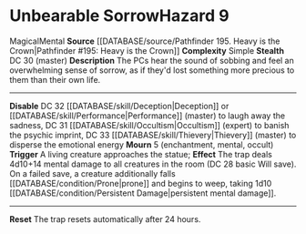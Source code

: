 ﻿---
ac: null
all_resistance: null
complexity: Simple
element: null
fortitude: null
hardness: null
hazard_type: null
hp: null
id: '410'
immunity: null
level: '9'
name: Unbearable Sorrow
rarity: Common
reflex: null
resistance: null
rus_type_level: null
school: null
source: '[[DATABASE/source/Pathfinder 195. Heavy is the Crown|Pathfinder #195: Heavy
  is the Crown]]'
trait:
- '[[DATABASE/trait/Magical|Magical]]'
- '[[DATABASE/trait/Mental|Mental]]'
type: Hazard
weakness: null
will: null

---
# Unbearable Sorrow<span class="item-type">Hazard 9</span>

<span class="item-trait">Magical</span><span class="item-trait">Mental</span>
**Source** [[DATABASE/source/Pathfinder 195. Heavy is the Crown|Pathfinder #195: Heavy is the Crown]]
**Complexity** Simple
**Stealth** DC 30 (master)
**Description** The PCs hear the sound of sobbing and feel an overwhelming sense of sorrow, as if they'd lost something more precious to them than their own life.

---
**Disable** DC 32 [[DATABASE/skill/Deception|Deception]] or [[DATABASE/skill/Performance|Performance]] (master) to laugh away the sadness, DC 31 [[DATABASE/skill/Occultism|Occultism]] (expert) to banish the psychic imprint, DC 33 [[DATABASE/skill/Thievery|Thievery]] (master) to disperse the emotional energy
**Mourn** <span class="action-icon">5</span> (enchantment, mental, occult) **Trigger** A living creature approaches the statue; **Effect** The trap deals 4d10+14 mental damage to all creatures in the room (DC 28 basic Will save). On a failed save, a creature additionally falls [[DATABASE/condition/Prone|prone]] and begins to weep, taking 1d10 [[DATABASE/condition/Persistent Damage|persistent mental damage]].

---
**Reset** The trap resets automatically after 24 hours.